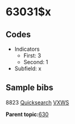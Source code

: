 # 63031$x

## Codes

-   Indicators
    -   First: 3
    -   Second: 1
-   Subfield: x

## Sample bibs

8823 [Quicksearch](https://search.library.yale.edu/catalog/8823) [VXWS](http://prodorbis.library.yale.edu:7014/vxws/GetHoldingsService?bibId=8823)

**Parent topic:**[630](../../tags/630/630.md)

